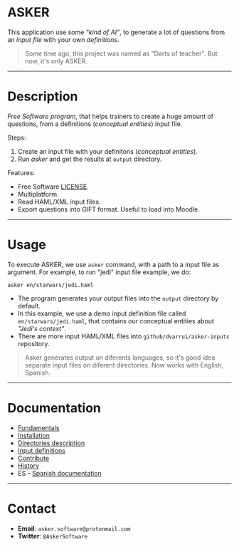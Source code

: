 # ASKER

This application use some _"kind of AI"_, to generate a lot of questions
from an _input file_ with your own _definitions_.

> Some time ago, this project was named as "Darts of teacher". But now, it's only ASKER.

---

# Description

_Free Software program_, that helps trainers to create
a huge amount of questions, from a definitions (_conceptual entities_) input file.

Steps:

1. Create an input file with your definitons (_conceptual entities_).
1. Run _asker_ and get the results at `output` directory.

Features:

* Free Software [LICENSE](LICENSE).
* Multiplatform.
* Read HAML/XML input files.
* Export questions into GIFT format. Useful to load into Moodle.

---

# Usage

To execute ASKER, we use `asker` command, with a path to a input file as argument. For example, to run "jedi" input file example, we do:

```
asker en/starwars/jedi.haml
```

* The program generates your output files into the `output` directory by default.
* In this example, we use a demo input definition file called `en/starwars/jedi.haml`, that contains our conceptual entities about _"Jedi's context"_.
* There are more input HAML/XML files into `github/dvarrui/asker-inputs`  repository.

> Asker generates output on diferents languages, so it's good idea separate input files on diferent directories. Now works with English, Spanish.

---

# Documentation

* [Fundamentals](./doc/en/fundamentals.md)
* [Installation](./docs/en/installation.md)
* [Directories description](./docs/en/dirtree.md)
* [Input definitions](./docs/en/inputs.md)
* [Contribute](./docs/en/contribute.md)
* [History](./docs/history.md)
* ES - [Spanish documentation](./docs/es/README.md)

---

# Contact

* **Email**: `asker.software@protonmail.com`
* **Twitter**: `@AskerSoftware`
